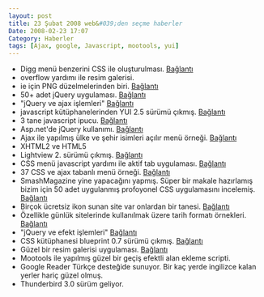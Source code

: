 ```yaml
---
layout: post
title: 23 Şubat 2008 web&#039;den seçme haberler
Date: 2008-02-23 17:07
Category: Haberler
tags: [Ajax, google, Javascript, mootools, yui]
---
```


-   Digg menü benzerini CSS ile oluşturulması. [Bağlantı][]
-   overflow yardımı ile resim galerisi.
-   ie için PNG düzelmelerinden biri. [Bağlantı][2]
-   50+ adet jQuery uygulaması. [Bağlantı][3]
-   "jQuery ve ajax işlemleri" [Bağlantı][4]
-   javascript kütüphanelerinden YUI 2.5 sürümü çıkmış. [Bağlantı][5]
-   3 tane javascript ipucu. [Bağlantı][6]
-   Asp.net'de jQuery kullanımı. [Bağlantı][7]
-   Ajax ile yapılmış ülke ve şehir isimleri açılır menü örneği.
    [Bağlantı][8]
-   XHTML2 ve HTML5 
-   Lightview 2. sürümü çıkmış. [Bağlantı][10]
-   CSS menü javascript yardımı ile aktif tab uygulaması. [Bağlantı][11]
-   37 CSS ve ajax tabanlı menü örneği. [Bağlantı][12]
-   SmashMagazine yine yapacağını yapmış. Süper bir makale hazırlamış
    bizim için 50 adet uygulanmış profoyonel CSS uygulamasını incelemiş.
    [Bağlantı][13]
-   Birçok ücretsiz ikon sunan site var onlardan bir tanesi.
    [Bağlantı][14]
-   Özellikle günlük sitelerinde kullanılmak üzere tarih formatı
    örnekleri. [Bağlantı][15]
-   "jQuery ve efekt işlemleri" [Bağlantı][16]
-   CSS kütüphanesi blueprint 0.7 sürümü çıkmış. [Bağlantı][17]
-   Güzel bir resim galerisi uygulaması. [Bağlantı][18]
-   Mootools ile yapılmış güzel bir geçiş efektli alan ekleme scripti.
-   Google Reader Türkçe desteğide sunuyor. Bir kaç yerde ingilizce
    kalan yerler hariç güzel olmuş.
-   Thunderbird 3.0 sürüm geliyor.


  [Bağlantı]: http://woork.blogspot.com/2008/01/digg-like-navigation-bar-using-css.html
    "Digg menu"
  [2]: http://www.andrewsellick.com/27/css-png-hack-for-internet-explorer-ie
    "css png"
  [3]: http://www.noupe.com/jquery/50-amazing-jquery-examples-part1.html
    "jQuery"
  [4]: http://www.eburhan.com/jquery-ve-ajax-islemleri/ "jquery ve ajax"
  [5]: http://yuiblog.com/blog/2008/02/20/yui-250-released/ "yui 2.5"
  [6]: http://ajaxian.com/archives/cursing-with-javascript-three-random-tips
    "3 javascript ipucu"
  [7]: http://www.chrisvandesteeg.nl/2008/02/16/jquery-for-aspnet-mvc-part-2/
    "asp.net - jquery"
  [8]: http://www.noboxmedia.com/20/massive-ajax-countryarea-drop-down-list/
    "ülke sehir"
  [10]: http://www.nickstakenburg.com/projects/lightview/ "lightbox2.0"
  [11]: http://www.cssnewbie.com/navigation/intelligent-navigation/
    "css menü ve javascript"
  [12]: http://www.noupe.com/javascript/37-great-ajax-css-tab-based-interfaces.html
    "css ajax tab menü"
  [13]: http://www.smashingmagazine.com/2008/02/21/powerful-css-techniques-for-effective-coding/
    "css uygulamaları"
  [14]: http://www.iconspedia.com/ "imgeler"
  [15]: http://www.smashingmagazine.com/2008/02/22/gallery-of-date-stamps-and-calendars/
    "tarih formatları"
  [16]: http://www.eburhan.com/jquery-ve-efekt-islemleri/
    "jquery ve efekt"
  [17]: http://bjorkoy.com/past/2008/2/20/blueprint_07_has_arrived/
    "blueprint 0.7"
  [18]: http://www.cabel.name/draft1/2008/02/fancyzoom-10.html
    "küçük ve büyük resim"